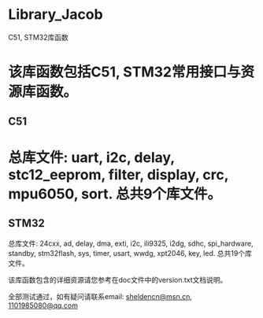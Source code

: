 # Library_Jacob
C51, STM32库函数

该库函数包括C51, STM32常用接口与资源库函数。
===========================================
C51
-----
总库文件: uart, i2c, delay, stc12_eeprom, filter, display,
          crc, mpu6050, sort. 总共9个库文件。
===========================================
STM32
-----
总库文件: 24cxx, ad, delay, dma, exti, i2c, ili9325, i2dg, 
          sdhc, spi_hardware, standby, stm32flash, sys, 
          timer, usart, wwdg, xpt2046, key, led. 总共19个库文件。

该库函数包含的详细资源请您参考在doc文件中的version.txt文档说明。

全部测试通过，如有疑问请联系email: sheldencn@msn.cn, 1101985080@qq.com
